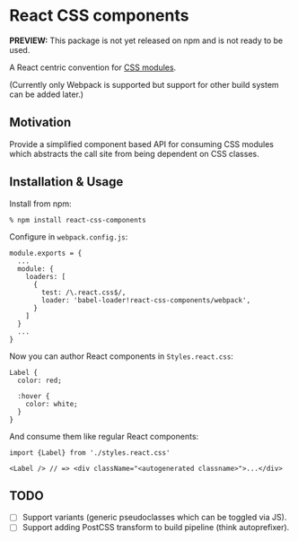# React CSS components

**PREVIEW:** This package is not yet released on npm and is not ready to be used.

A React centric convention for [CSS modules][].

(Currently only Webpack is supported but support for other build system can be
added later.)

## Motivation

Provide a simplified component based API for consuming CSS modules which
abstracts the call site from being dependent on CSS classes.

## Installation & Usage

Install from npm:

    % npm install react-css-components

Configure in `webpack.config.js`:

    module.exports = {
      ...
      module: {
        loaders: [
          {
            test: /\.react.css$/,
            loader: 'babel-loader!react-css-components/webpack',
          }
        ]
      }
      ...
    }

Now you can author React components in `Styles.react.css`:

    Label {
      color: red;

      :hover {
        color: white;
      }
    }

And consume them like regular React components:

    import {Label} from './styles.react.css'

    <Label /> // => <div className="<autogenerated classname>">...</div>

## TODO

* [ ] Support variants (generic pseudoclasses which can be toggled via JS).
* [ ] Support adding PostCSS transform to build pipeline (think autoprefixer).

[CSS modules]: https://github.com/css-modules/css-modules
